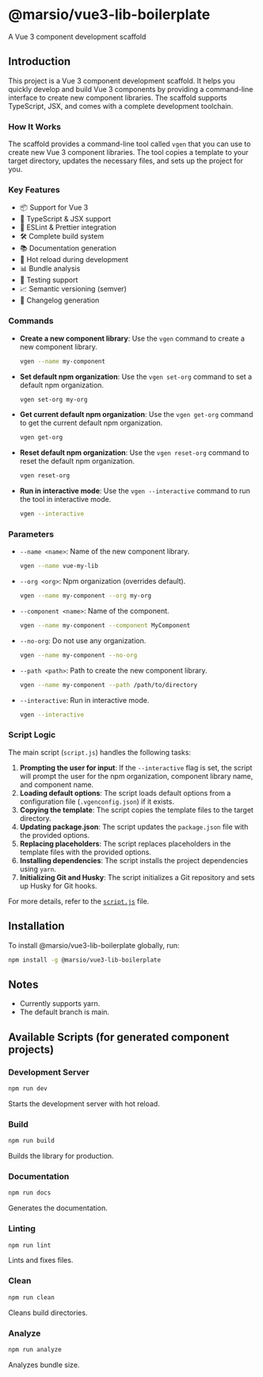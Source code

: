 # @marsio/vue3-lib-boilerplate

A Vue 3 component development scaffold

## Introduction

This project is a Vue 3 component development scaffold. It helps you quickly develop and build Vue 3 components by providing a command-line interface to create new component libraries. The scaffold supports TypeScript, JSX, and comes with a complete development toolchain.

### How It Works

The scaffold provides a command-line tool called `vgen` that you can use to create new Vue 3 component libraries. The tool copies a template to your target directory, updates the necessary files, and sets up the project for you.

### Key Features

- 📦 Support for Vue 3
- 🔨 TypeScript & JSX support
- 📐 ESLint & Prettier integration
- 🛠️ Complete build system
- 📚 Documentation generation
- 🔄 Hot reload during development
- 📊 Bundle analysis
- 🧪 Testing support
- 📈 Semantic versioning (semver)
- 📝 Changelog generation

### Commands

- **Create a new component library**: Use the `vgen` command to create a new component library.
  ```bash
  vgen --name my-component
  ```

- **Set default npm organization**: Use the `vgen set-org` command to set a default npm organization.
  ```bash
  vgen set-org my-org
  ```

- **Get current default npm organization**: Use the `vgen get-org` command to get the current default npm organization.
  ```bash
  vgen get-org
  ```

- **Reset default npm organization**: Use the `vgen reset-org` command to reset the default npm organization.
  ```bash
  vgen reset-org
  ```

- **Run in interactive mode**: Use the `vgen --interactive` command to run the tool in interactive mode.
  ```bash
  vgen --interactive
  ```

### Parameters

- `--name <name>`: Name of the new component library.
  ```bash
  vgen --name vue-my-lib
  ```

- `--org <org>`: Npm organization (overrides default).
  ```bash
  vgen --name my-component --org my-org
  ```

- `--component <name>`: Name of the component.
  ```bash
  vgen --name my-component --component MyComponent
  ```

- `--no-org`: Do not use any organization.
  ```bash
  vgen --name my-component --no-org
  ```

- `--path <path>`: Path to create the new component library.
  ```bash
  vgen --name my-component --path /path/to/directory
  ```

- `--interactive`: Run in interactive mode.
  ```bash
  vgen --interactive
  ```

### Script Logic

The main script (`script.js`) handles the following tasks:

1. **Prompting the user for input**: If the `--interactive` flag is set, the script will prompt the user for the npm organization, component library name, and component name.
2. **Loading default options**: The script loads default options from a configuration file (`.vgenconfig.json`) if it exists.
3. **Copying the template**: The script copies the template files to the target directory.
4. **Updating package.json**: The script updates the `package.json` file with the provided options.
5. **Replacing placeholders**: The script replaces placeholders in the template files with the provided options.
6. **Installing dependencies**: The script installs the project dependencies using `yarn`.
7. **Initializing Git and Husky**: The script initializes a Git repository and sets up Husky for Git hooks.

For more details, refer to the [`script.js`](script.js) file.

## Installation

To install @marsio/vue3-lib-boilerplate globally, run:
```bash
npm install -g @marsio/vue3-lib-boilerplate
```

## Notes

- Currently supports yarn.
- The default branch is main.

## Available Scripts (for generated component projects)

### Development Server

```bash
npm run dev
```
Starts the development server with hot reload.

### Build

```bash
npm run build
```
Builds the library for production.

### Documentation

```bash
npm run docs
```
Generates the documentation.

### Linting

```bash
npm run lint
```
Lints and fixes files.

### Clean

```bash
npm run clean
```
Cleans build directories.

### Analyze

```bash
npm run analyze
```
Analyzes bundle size.